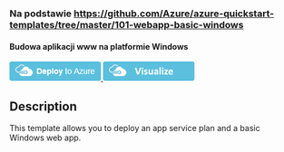 ### Na podstawie https://github.com/Azure/azure-quickstart-templates/tree/master/101-webapp-basic-windows 

#### Budowa aplikacji www na platformie Windows


<a href="https://portal.azure.com/#create/Microsoft.Template/uri/https%3A%2F%2Fgithub.com%2FAzure%2Fazure-quickstart-templates%2Ftree%2Fmaster%2F101-webapp-basic-windows%2Fazuredeploy.json" target="_blank">
<img src="https://raw.githubusercontent.com/Azure/azure-quickstart-templates/master/1-CONTRIBUTION-GUIDE/images/deploytoazure.png"/>
</a>
<a href="http://armviz.io/#/?load=https://github.com/Azure/azure-quickstart-templates/tree/master/101-webapp-basic-windows/azuredeploy.json" target="_blank">
<img src="https://raw.githubusercontent.com/Azure/azure-quickstart-templates/master/1-CONTRIBUTION-GUIDE/images/visualizebutton.png"/>
</a>

## Description
This template allows you to deploy an app service plan and a basic Windows web app. 



